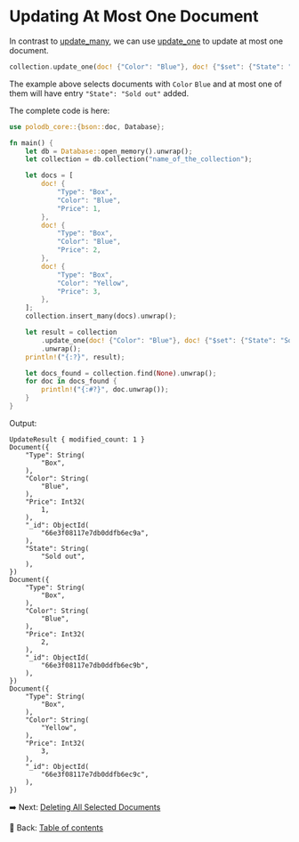 # Updating At Most One Document

In contrast to [update_many](https://docs.rs/polodb_core/latest/polodb_core/struct.Collection.html#method.update_many), we can use [update_one](https://docs.rs/polodb_core/latest/polodb_core/struct.Collection.html#method.update_one) to update at most one document.

```rust
collection.update_one(doc! {"Color": "Blue"}, doc! {"$set": {"State": "Sold out"}}).unwrap();
```

The example above selects documents with `Color` `Blue` and at most one of them will have entry `"State": "Sold out"` added.

The complete code is here:

```rust
use polodb_core::{bson::doc, Database};

fn main() {
    let db = Database::open_memory().unwrap();
    let collection = db.collection("name_of_the_collection");

    let docs = [
        doc! {
            "Type": "Box",
            "Color": "Blue",
            "Price": 1,
        },
        doc! {
            "Type": "Box",
            "Color": "Blue",
            "Price": 2,
        },
        doc! {
            "Type": "Box",
            "Color": "Yellow",
            "Price": 3,
        },
    ];
    collection.insert_many(docs).unwrap();

    let result = collection
        .update_one(doc! {"Color": "Blue"}, doc! {"$set": {"State": "Sold out"}})
        .unwrap();
    println!("{:?}", result);

    let docs_found = collection.find(None).unwrap();
    for doc in docs_found {
        println!("{:#?}", doc.unwrap());
    }
}
```

Output:

```text
UpdateResult { modified_count: 1 }
Document({
    "Type": String(
        "Box",
    ),
    "Color": String(
        "Blue",
    ),
    "Price": Int32(
        1,
    ),
    "_id": ObjectId(
        "66e3f08117e7db0ddfb6ec9a",
    ),
    "State": String(
        "Sold out",
    ),
})
Document({
    "Type": String(
        "Box",
    ),
    "Color": String(
        "Blue",
    ),
    "Price": Int32(
        2,
    ),
    "_id": ObjectId(
        "66e3f08117e7db0ddfb6ec9b",
    ),
})
Document({
    "Type": String(
        "Box",
    ),
    "Color": String(
        "Yellow",
    ),
    "Price": Int32(
        3,
    ),
    "_id": ObjectId(
        "66e3f08117e7db0ddfb6ec9c",
    ),
})
```

:arrow_right:  Next: [Deleting All Selected Documents](./deleting_all_selected_documents.md)

:blue_book: Back: [Table of contents](./../README.md)

